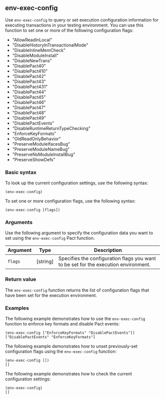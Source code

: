 ## env-exec-config

Use `env-exec-config` to query or set execution configuration information for executing transactions in your testing environment.
You can use this function to set one or more of the following configuration flags:

- "AllowReadInLocal"
- "DisableHistoryInTransactionalMode"
- "DisableInlineMemCheck"
- "DisableModuleInstall"
- "DisableNewTrans"
- "DisablePact40"
- "DisablePact410"
- "DisablePact42"
- "DisablePact43"
- "DisablePact431"
- "DisablePact44"
- "DisablePact45"
- "DisablePact46"
- "DisablePact47"
- "DisablePact48"
- "DisablePact49"
- "DisablePactEvents"
- "DisableRuntimeReturnTypeChecking"
- "EnforceKeyFormats"
- "OldReadOnlyBehavior"
- "PreserveModuleIfacesBug"
- "PreserveModuleNameBug"
- "PreserveNsModuleInstallBug"
- "PreserveShowDefs"
  
### Basic syntax

To look up the current configuration settings, use the following syntax:

```pact
(env-exec-config)
```

To set one or more configuration flags, use the following syntax:

```pact
(env-exec-config [flags])
```

### Arguments

Use the following argument to specify the configuration data you want to set using the `env-exec-config` Pact function.

| Argument | Type | Description |
| --- | --- | --- |
| `flags` | [string] | Specifies the configuration flags you want to be set for the execution environment. |

### Return value

The `env-exec-config` function returns the list of configuration flags that have been set for the execution environment.

### Examples

The following example demonstrates how to use the `env-exec-config` function to enforce key formats and disable Pact events:

```pact
(env-exec-config ["EnforceKeyFormats" "DisablePactEvents"])
["DisablePactEvents" "EnforceKeyFormats"]
```

The following example demonstrates how to unset previously-set configuration flags using the `env-exec-config` function:

```pact
(env-exec-config [])
[]
```

The following example demonstrates how to check the current configuration settings:

```pact
(env-exec-config)
[]
```
